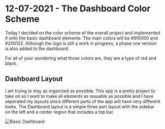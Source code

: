 # 12-07-2021 - The Dashboard Color Scheme

Today I decided on the color scheme of the overall project and implemented it onto the basic dashboard elements. The main colors will be #6f0000 and #200122. Although the logo is still a work in progress, a phase one version is also added to the dashboard.

For all of your wondering what those colors are, they are a type of red and black.

## Dashboard Layout

I am trying to stay as organized as possible. This app is a pretty project to take on so I want to make all elements as resuable as possible and I have seperated my layouts since different parts of the app will have very different looks. The Dashboard layout is a simple three part layout with the sidebar on the left and a center region that includes a top bar.

![Basic Dashboard](screens/color-scheme.png)

